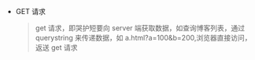 - GET 请求
  > get 请求，即哭护短要向 server 端获取数据，如查询博客列表，通过 querystring 来传递数据，如 a.html?a=100&b=200,浏览器直接访问，返送 get 请求
